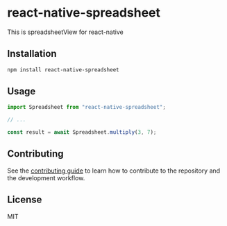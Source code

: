 # react-native-spreadsheet

This is spreadsheetView for react-native 

## Installation

```sh
npm install react-native-spreadsheet
```

## Usage

```js
import Spreadsheet from "react-native-spreadsheet";

// ...

const result = await Spreadsheet.multiply(3, 7);
```

## Contributing

See the [contributing guide](CONTRIBUTING.md) to learn how to contribute to the repository and the development workflow.

## License

MIT
